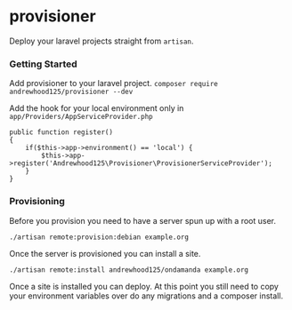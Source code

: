 provisioner
===========

Deploy your laravel projects straight from `artisan`.

### Getting Started

Add provisioner to your laravel project.
`composer require andrewhood125/provisioner --dev`

Add the hook for your local environment only in `app/Providers/AppServiceProvider.php`

```
public function register()
{
    if($this->app->environment() == 'local') {
        $this->app->register('Andrewhood125\Provisioner\ProvisionerServiceProvider');
    }
}
```

### Provisioning

Before you provision you need to have a server spun up with a root user.

```
./artisan remote:provision:debian example.org
```

Once the server is provisioned you can install a site.

```
./artisan remote:install andrewhood125/ondamanda example.org
```

Once a site is installed you can deploy. At this point you still need to copy your environment variables over do any migrations and a composer install.

